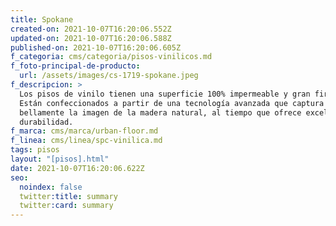 ```yaml
---
title: Spokane
created-on: 2021-10-07T16:20:06.552Z
updated-on: 2021-10-07T16:20:06.588Z
published-on: 2021-10-07T16:20:06.605Z
f_categoria: cms/categoria/pisos-vinilicos.md
f_foto-principal-de-producto:
  url: /assets/images/cs-1719-spokane.jpeg
f_descripcion: >
  Los pisos de vinilo tienen una superficie 100% impermeable y gran firmeza.
  Están confeccionados a partir de una tecnología avanzada que captura
  bellamente la imagen de la madera natural, al tiempo que ofrece excelente
  durabilidad.
f_marca: cms/marca/urban-floor.md
f_linea: cms/linea/spc-vinilica.md
tags: pisos
layout: "[pisos].html"
date: 2021-10-07T16:20:06.622Z
seo:
  noindex: false
  twitter:title: summary
  twitter:card: summary
---
```

